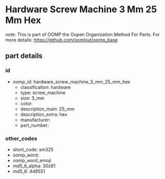 # Hardware Screw Machine 3 Mm 25 Mm Hex  

note: This is part of OOMP the Oopen Organization Method For Parts. For more details: https://github.com/oomlout/oomp_base

##  part details





### id
* oomp_id: hardware_screw_machine_3_mm_25_mm_hex
  * classification: hardware
  * type: screw_machine
  * size: 3_mm
  * color: 
  * description_main: 25_mm
  * description_extra: hex
  * manufacturer: 
  * part_number: 

### other_codes
* short_code: sm325
* oomp_word: 
* oomp_word_emoji 
* md5_6_alpha: 30z81
* md5_6: 4d9551